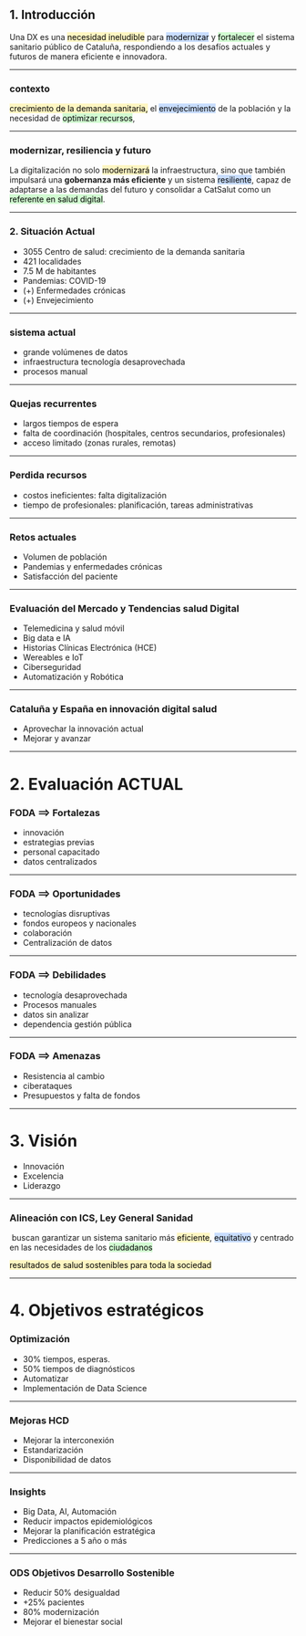 ## 1. Introducción

Una DX es una <mark style="background: #FFF3A3A6;">necesidad ineludible</mark> para <mark style="background: #ADCCFFA6;">modernizar</mark> y <mark style="background: #BBFABBA6;">fortalecer</mark> el sistema sanitario público de Cataluña, respondiendo a los desafíos actuales y futuros de manera eficiente e innovadora. 

---
### contexto

 <mark style="background: #FFF3A3A6;">crecimiento de la demanda sanitaria,</mark> 
 el <mark style="background: #ADCCFFA6;">envejecimiento</mark> de la población 
 y la necesidad de <mark style="background: #BBFABBA6;">optimizar recursos</mark>, 

---
### modernizar, resiliencia y futuro

La digitalización no solo <mark style="background: #FFF3A3A6;">modernizará</mark> la infraestructura, sino que también impulsará una **gobernanza más eficiente** y un sistema <mark style="background: #ADCCFFA6;">resiliente</mark>, capaz de adaptarse a las demandas del futuro y consolidar a CatSalut como un <mark style="background: #BBFABBA6;">referente en salud digital</mark>.


---
### 2. Situación Actual

 - 3055 Centro de salud: crecimiento de la demanda sanitaria
 - 421 localidades
 - 7.5 M de habitantes
- Pandemias: COVID-19
-  (+) Enfermedades crónicas
-  (+) Envejecimiento

---

### sistema actual

- grande volúmenes de datos
- infraestructura tecnología desaprovechada
- procesos manual

---

### Quejas recurrentes

 - largos tiempos de espera
 - falta de coordinación (hospitales, centros secundarios, profesionales)
 - acceso limitado (zonas rurales, remotas)

---

### Perdida recursos

- costos ineficientes: falta digitalización
- tiempo de profesionales: planificación, tareas administrativas

---

### Retos actuales

 - Volumen de población
 - Pandemias y enfermedades crónicas
 - Satisfacción del paciente

---

### Evaluación del Mercado y Tendencias salud Digital

- Telemedicina y salud móvil
- Big data e IA
- Historias Clínicas Electrónica (HCE)
- Wereables e IoT
- Ciberseguridad
- Automatización y Robótica

---

### Cataluña y España en innovación digital salud

- Aprovechar la innovación actual
- Mejorar y avanzar

---

# 2. Evaluación ACTUAL

### FODA ==> Fortalezas

- innovación
- estrategias previas
- personal capacitado
- datos centralizados

---

### FODA ==> Oportunidades

- tecnologías disruptivas
- fondos europeos y nacionales
- colaboración
- Centralización de datos

---

### FODA ==> Debilidades

 - tecnología desaprovechada
 - Procesos manuales
 - datos sin analizar
 - dependencia gestión pública

---

### FODA ==> Amenazas

 - Resistencia al cambio
 - ciberataques
 - Presupuestos y falta de fondos

---

# 3. Visión

- Innovación
- Excelencia
- Liderazgo

---

### Alineación con ICS, Ley General Sanidad

 buscan garantizar un sistema sanitario más <mark style="background: #FFF3A3A6;">eficiente</mark>, <mark style="background: #ADCCFFA6;">equitativo</mark> y centrado en las necesidades de los <mark style="background: #BBFABBA6;">ciudadanos</mark>

<mark style="background: #FFF3A3A6;">resultados de salud sostenibles para toda la sociedad</mark>

---

# 4. Objetivos estratégicos

### Optimización

- 30% tiempos, esperas.
- 50% tiempos de diagnósticos
 - Automatizar
 - Implementación de Data Science

---

### Mejoras HCD

 - Mejorar la interconexión
 - Estandarización
 - Disponibilidad de datos

---

### Insights

 - Big Data, AI, Automación
 - Reducir impactos epidemiológicos
 - Mejorar la planificación estratégica
 - Predicciones a 5 año o más

---

### ODS Objetivos Desarrollo Sostenible

-  Reducir 50% desigualdad
- +25% pacientes
- 80% modernización
- Mejorar el bienestar social



